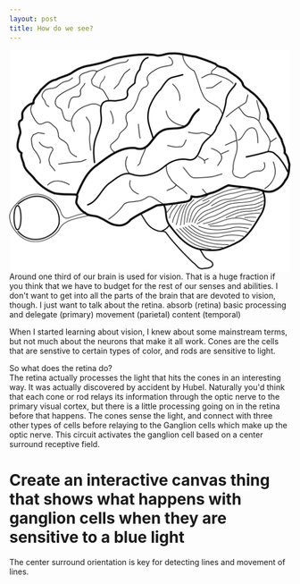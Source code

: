 ```yaml
---
layout: post
title: How do we see?
---
```


<img style="float:left;" src="/images/posts/vision/brain-with-eyes.png" />

Around one third of our brain is used for vision.  That is a huge fraction if you think that we have to budget for the rest of our senses and abilities.  I don't want to get into all the parts of the brain that are devoted to vision, though.  I just want to talk about the retina.
absorb (retina)
basic processing and delegate (primary)
movement (parietal)
content (temporal)


When I started learning about vision, I knew about some mainstream terms, but not much about the neurons that make it all work.  Cones are the cells that are senstive to certain types of color, and rods are sensitive to light.


So what does the retina do?  
The retina actually processes the light that hits the cones in an interesting way.  It was actually discovered by accident by Hubel.  Naturally you'd think that each cone or rod relays its information through the optic nerve to the primary visual cortex, but there is a little processing going on in the retina before that happens.  The cones sense the light, and connect with three other types of cells before relaying to the Ganglion cells which make up the optic nerve.  This circuit activates the ganglion cell based on a center surround receptive field.

# Create an interactive canvas thing that shows what happens with ganglion cells when they are sensitive to a blue light

The center surround orientation is key for detecting lines and movement of lines.

